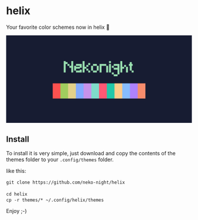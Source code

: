 # helix

Your favorite color schemes now in helix 🎨

![logo](https://github.com/neko-night/.github/blob/main/logo.jpg?raw=true)

## Install

To install it is very simple, just download and copy the contents of the themes folder to your `.config/themes` folder.

like this: 

```shell 
git clone https://github.com/neko-night/helix 

cd helix
cp -r themes/* ~/.config/helix/themes 
``` 

Enjoy ;-)
